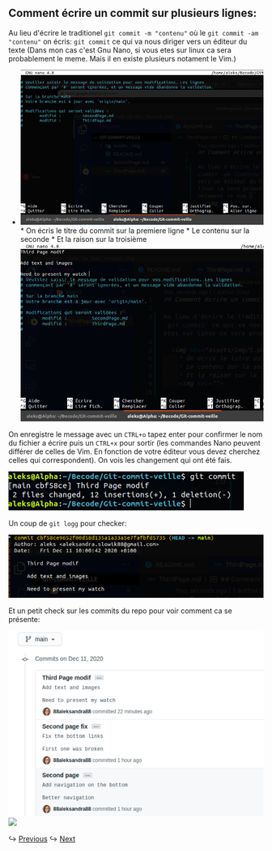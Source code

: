 ## Comment écrire un commit sur plusieurs lignes:

Au lieu d'écrire le traditionel `git commit -m "contenu"` où le `git commit -am "contenu"` on écris: `git commit` ce qui va nous diriger vers un éditeur du texte (Dans mon cas c'est Gnu Nano, si vous etes sur linux ca sera probablement le meme. Mais il en existe plusieurs notament le Vim.)

- <img src="assets/img/5.png">
    * On écris le titre du commit sur la premiere ligne
    * Le contenu sur la seconde
    * Et la raison sur la troisième
    <img src="assets/img/6.png">

On enregistre le message avec un `CTRL+o` tapez enter pour confirmer le nom du fichier a écrire puis un `CTRL+x` pour sortir (les commandes Nano peuvent différer de celles de Vim. En fonction de votre éditeur vous devez cherchez celles qui correspondent). On vois les changement qui ont été fais.

<img src="assets/img/7.png">

Un coup de `git logg` pour checker:

<img src="assets/img/8.png">

Et un petit check sur les commits du repo pour voir comment ca se présente:

<img src="assets/img/9.png">

<img src="https://c.tenor.com/NWqisN5ga_MAAAAC/voila-iron-man.gif">

↪ [Previous](SenondPage.md)
↪ [Next](FourthdPage.md)

